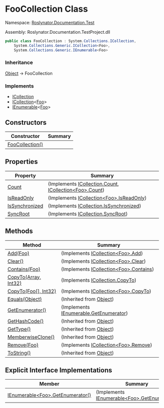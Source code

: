 # FooCollection Class

Namespace: [Roslynator.Documentation.Test](../README.md)

Assembly: Roslynator\.Documentation\.TestProject\.dll

```csharp
public class FooCollection : System.Collections.ICollection,
    System.Collections.Generic.ICollection<Foo>,
    System.Collections.Generic.IEnumerable<Foo>
```

### Inheritance

[Object](https://docs.microsoft.com/en-us/dotnet/api/system.object) &#x2192; FooCollection

### Implements

* [ICollection](https://docs.microsoft.com/en-us/dotnet/api/system.collections.icollection)
* [ICollection](https://docs.microsoft.com/en-us/dotnet/api/system.collections.generic.icollection-1)\<[Foo](../Foo/README.md)>
* [IEnumerable](https://docs.microsoft.com/en-us/dotnet/api/system.collections.generic.ienumerable-1)\<[Foo](../Foo/README.md)>

## Constructors

| Constructor | Summary |
| ----------- | ------- |
| [FooCollection()](-ctor/README.md) | |

## Properties

| Property | Summary |
| -------- | ------- |
| [Count](Count/README.md) |  \(Implements [ICollection.Count](https://docs.microsoft.com/en-us/dotnet/api/system.collections.icollection.count), [ICollection\<Foo>.Count](https://docs.microsoft.com/en-us/dotnet/api/system.collections.generic.icollection-1.count)\) |
| [IsReadOnly](IsReadOnly/README.md) |  \(Implements [ICollection\<Foo>.IsReadOnly](https://docs.microsoft.com/en-us/dotnet/api/system.collections.generic.icollection-1.isreadonly)\) |
| [IsSynchronized](IsSynchronized/README.md) |  \(Implements [ICollection.IsSynchronized](https://docs.microsoft.com/en-us/dotnet/api/system.collections.icollection.issynchronized)\) |
| [SyncRoot](SyncRoot/README.md) |  \(Implements [ICollection.SyncRoot](https://docs.microsoft.com/en-us/dotnet/api/system.collections.icollection.syncroot)\) |

## Methods

| Method | Summary |
| ------ | ------- |
| [Add(Foo)](Add/README.md) |  \(Implements [ICollection\<Foo>.Add](https://docs.microsoft.com/en-us/dotnet/api/system.collections.generic.icollection-1.add)\) |
| [Clear()](Clear/README.md) |  \(Implements [ICollection\<Foo>.Clear](https://docs.microsoft.com/en-us/dotnet/api/system.collections.generic.icollection-1.clear)\) |
| [Contains(Foo)](Contains/README.md) |  \(Implements [ICollection\<Foo>.Contains](https://docs.microsoft.com/en-us/dotnet/api/system.collections.generic.icollection-1.contains)\) |
| [CopyTo(Array, Int32)](CopyTo/README.md) |  \(Implements [ICollection.CopyTo](https://docs.microsoft.com/en-us/dotnet/api/system.collections.icollection.copyto)\) |
| [CopyTo(Foo\[\], Int32)](CopyTo/README.md) |  \(Implements [ICollection\<Foo>.CopyTo](https://docs.microsoft.com/en-us/dotnet/api/system.collections.generic.icollection-1.copyto)\) |
| [Equals(Object)](https://docs.microsoft.com/en-us/dotnet/api/system.object.equals) |  \(Inherited from [Object](https://docs.microsoft.com/en-us/dotnet/api/system.object)\) |
| [GetEnumerator()](GetEnumerator/README.md) |  \(Implements [IEnumerable.GetEnumerator](https://docs.microsoft.com/en-us/dotnet/api/system.collections.ienumerable.getenumerator)\) |
| [GetHashCode()](https://docs.microsoft.com/en-us/dotnet/api/system.object.gethashcode) |  \(Inherited from [Object](https://docs.microsoft.com/en-us/dotnet/api/system.object)\) |
| [GetType()](https://docs.microsoft.com/en-us/dotnet/api/system.object.gettype) |  \(Inherited from [Object](https://docs.microsoft.com/en-us/dotnet/api/system.object)\) |
| [MemberwiseClone()](https://docs.microsoft.com/en-us/dotnet/api/system.object.memberwiseclone) |  \(Inherited from [Object](https://docs.microsoft.com/en-us/dotnet/api/system.object)\) |
| [Remove(Foo)](Remove/README.md) |  \(Implements [ICollection\<Foo>.Remove](https://docs.microsoft.com/en-us/dotnet/api/system.collections.generic.icollection-1.remove)\) |
| [ToString()](https://docs.microsoft.com/en-us/dotnet/api/system.object.tostring) |  \(Inherited from [Object](https://docs.microsoft.com/en-us/dotnet/api/system.object)\) |

## Explicit Interface Implementations

| Member | Summary |
| ------ | ------- |
| [IEnumerable\<Foo>.GetEnumerator()](System-Collections-Generic-IEnumerable-Roslynator-Documentation-Test-Foo--GetEnumerator/README.md) |  \(Implements [IEnumerable\<Foo>.GetEnumerator](https://docs.microsoft.com/en-us/dotnet/api/system.collections.generic.ienumerable-1.getenumerator)\) |

